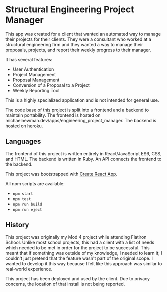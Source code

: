 # Structural Engineering Project Manager
This app was created for a client that wanted an automated way to manage their projects for their clients. They were a consultant who worked at a structural engineering firm and they wanted a way to manage their proposals, projects, and report their weekly progress to their manager.


It has several features:
* User Authentication
* Project Management
* Proposal Management
* Conversion of a Proposal to a Project
* Weekly Reporting Tool

This is a highly specialized application and is not intended for general use.

The code base of this project is split into a frontend and a backend to maintain portability. The frontend is hosted on michaelnewman.dev/apps/engineering_project_manager. The backend is hosted on heroku.


## Languages
The frontend of this project is written entirely in React/JavaScript ES6, CSS, and HTML. The backend is written in Ruby. An API connects the frontend to the backend.

This project was bootstrapped with [Create React App](https://github.com/facebook/create-react-app).

All npm scripts are available:
* `npm start`
* `npm test`
* `npm run build`
* `npm run eject`


## History
This project was originally my Mod 4 project while attending Flatiron School. Unlike most school projects, this had a client with a list of needs which needed to be met in order for the project to be successful. This meant that if something was outside of my knowledge, I needed to learn it; I couldn't just pretend that the feature wasn't part of the original scope. I wanted to develop it this way because I felt like this approach was similar to real-world experience.

This project has been deployed and used by the client. Due to privacy concerns, the location of that install is not being reported.